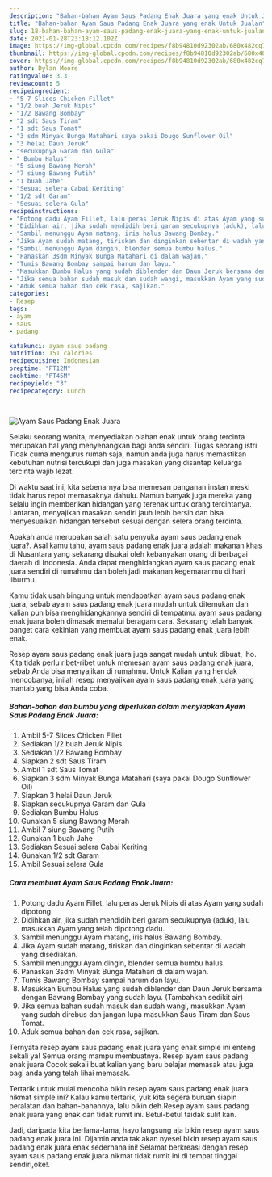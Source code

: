 ```yaml
---
description: "Bahan-bahan Ayam Saus Padang Enak Juara yang enak Untuk Jualan"
title: "Bahan-bahan Ayam Saus Padang Enak Juara yang enak Untuk Jualan"
slug: 18-bahan-bahan-ayam-saus-padang-enak-juara-yang-enak-untuk-jualan
date: 2021-01-28T23:18:12.102Z
image: https://img-global.cpcdn.com/recipes/f8b94810d92302ab/680x482cq70/ayam-saus-padang-enak-juara-foto-resep-utama.jpg
thumbnail: https://img-global.cpcdn.com/recipes/f8b94810d92302ab/680x482cq70/ayam-saus-padang-enak-juara-foto-resep-utama.jpg
cover: https://img-global.cpcdn.com/recipes/f8b94810d92302ab/680x482cq70/ayam-saus-padang-enak-juara-foto-resep-utama.jpg
author: Dylan Moore
ratingvalue: 3.3
reviewcount: 5
recipeingredient:
- "5-7 Slices Chicken Fillet"
- "1/2 buah Jeruk Nipis"
- "1/2 Bawang Bombay"
- "2 sdt Saus Tiram"
- "1 sdt Saus Tomat"
- "3 sdm Minyak Bunga Matahari saya pakai Dougo Sunflower Oil"
- "3 helai Daun Jeruk"
- "secukupnya Garam dan Gula"
- " Bumbu Halus"
- "5 siung Bawang Merah"
- "7 siung Bawang Putih"
- "1 buah Jahe"
- "Sesuai selera Cabai Keriting"
- "1/2 sdt Garam"
- "Sesuai selera Gula"
recipeinstructions:
- "Potong dadu Ayam Fillet, lalu peras Jeruk Nipis di atas Ayam yang sudah dipotong."
- "Didihkan air, jika sudah mendidih beri garam secukupnya (aduk), lalu masukkan Ayam yang telah dipotong dadu."
- "Sambil menunggu Ayam matang, iris halus Bawang Bombay."
- "Jika Ayam sudah matang, tiriskan dan dinginkan sebentar di wadah yang disediakan."
- "Sambil menunggu Ayam dingin, blender semua bumbu halus."
- "Panaskan 3sdm Minyak Bunga Matahari di dalam wajan."
- "Tumis Bawang Bombay sampai harum dan layu."
- "Masukkan Bumbu Halus yang sudah diblender dan Daun Jeruk bersama dengan Bawang Bombay yang sudah layu. (Tambahkan sedikit air)"
- "Jika semua bahan sudah masuk dan sudah wangi, masukkan Ayam yang sudah direbus dan jangan lupa masukkan Saus Tiram dan Saus Tomat."
- "Aduk semua bahan dan cek rasa, sajikan."
categories:
- Resep
tags:
- ayam
- saus
- padang

katakunci: ayam saus padang 
nutrition: 151 calories
recipecuisine: Indonesian
preptime: "PT12M"
cooktime: "PT45M"
recipeyield: "3"
recipecategory: Lunch

---
```



![Ayam Saus Padang Enak Juara](https://img-global.cpcdn.com/recipes/f8b94810d92302ab/680x482cq70/ayam-saus-padang-enak-juara-foto-resep-utama.jpg)

Selaku seorang wanita, menyediakan olahan enak untuk orang tercinta merupakan hal yang menyenangkan bagi anda sendiri. Tugas seorang istri Tidak cuma mengurus rumah saja, namun anda juga harus memastikan kebutuhan nutrisi tercukupi dan juga masakan yang disantap keluarga tercinta wajib lezat.

Di waktu  saat ini, kita sebenarnya bisa memesan panganan instan meski tidak harus repot memasaknya dahulu. Namun banyak juga mereka yang selalu ingin memberikan hidangan yang terenak untuk orang tercintanya. Lantaran, menyajikan masakan sendiri jauh lebih bersih dan bisa menyesuaikan hidangan tersebut sesuai dengan selera orang tercinta. 



Apakah anda merupakan salah satu penyuka ayam saus padang enak juara?. Asal kamu tahu, ayam saus padang enak juara adalah makanan khas di Nusantara yang sekarang disukai oleh kebanyakan orang di berbagai daerah di Indonesia. Anda dapat menghidangkan ayam saus padang enak juara sendiri di rumahmu dan boleh jadi makanan kegemaranmu di hari liburmu.

Kamu tidak usah bingung untuk mendapatkan ayam saus padang enak juara, sebab ayam saus padang enak juara mudah untuk ditemukan dan kalian pun bisa menghidangkannya sendiri di tempatmu. ayam saus padang enak juara boleh dimasak memalui beragam cara. Sekarang telah banyak banget cara kekinian yang membuat ayam saus padang enak juara lebih enak.

Resep ayam saus padang enak juara juga sangat mudah untuk dibuat, lho. Kita tidak perlu ribet-ribet untuk memesan ayam saus padang enak juara, sebab Anda bisa menyajikan di rumahmu. Untuk Kalian yang hendak mencobanya, inilah resep menyajikan ayam saus padang enak juara yang mantab yang bisa Anda coba.

<!--inarticleads1-->

##### Bahan-bahan dan bumbu yang diperlukan dalam menyiapkan Ayam Saus Padang Enak Juara:

1. Ambil 5-7 Slices Chicken Fillet
1. Sediakan 1/2 buah Jeruk Nipis
1. Sediakan 1/2 Bawang Bombay
1. Siapkan 2 sdt Saus Tiram
1. Ambil 1 sdt Saus Tomat
1. Siapkan 3 sdm Minyak Bunga Matahari (saya pakai Dougo Sunflower Oil)
1. Siapkan 3 helai Daun Jeruk
1. Siapkan secukupnya Garam dan Gula
1. Sediakan  Bumbu Halus
1. Gunakan 5 siung Bawang Merah
1. Ambil 7 siung Bawang Putih
1. Gunakan 1 buah Jahe
1. Sediakan Sesuai selera Cabai Keriting
1. Gunakan 1/2 sdt Garam
1. Ambil Sesuai selera Gula




<!--inarticleads2-->

##### Cara membuat Ayam Saus Padang Enak Juara:

1. Potong dadu Ayam Fillet, lalu peras Jeruk Nipis di atas Ayam yang sudah dipotong.
1. Didihkan air, jika sudah mendidih beri garam secukupnya (aduk), lalu masukkan Ayam yang telah dipotong dadu.
1. Sambil menunggu Ayam matang, iris halus Bawang Bombay.
1. Jika Ayam sudah matang, tiriskan dan dinginkan sebentar di wadah yang disediakan.
1. Sambil menunggu Ayam dingin, blender semua bumbu halus.
1. Panaskan 3sdm Minyak Bunga Matahari di dalam wajan.
1. Tumis Bawang Bombay sampai harum dan layu.
1. Masukkan Bumbu Halus yang sudah diblender dan Daun Jeruk bersama dengan Bawang Bombay yang sudah layu. (Tambahkan sedikit air)
1. Jika semua bahan sudah masuk dan sudah wangi, masukkan Ayam yang sudah direbus dan jangan lupa masukkan Saus Tiram dan Saus Tomat.
1. Aduk semua bahan dan cek rasa, sajikan.




Ternyata resep ayam saus padang enak juara yang enak simple ini enteng sekali ya! Semua orang mampu membuatnya. Resep ayam saus padang enak juara Cocok sekali buat kalian yang baru belajar memasak atau juga bagi anda yang telah lihai memasak.

Tertarik untuk mulai mencoba bikin resep ayam saus padang enak juara nikmat simple ini? Kalau kamu tertarik, yuk kita segera buruan siapin peralatan dan bahan-bahannya, lalu bikin deh Resep ayam saus padang enak juara yang enak dan tidak rumit ini. Betul-betul taidak sulit kan. 

Jadi, daripada kita berlama-lama, hayo langsung aja bikin resep ayam saus padang enak juara ini. Dijamin anda tak akan nyesel bikin resep ayam saus padang enak juara enak sederhana ini! Selamat berkreasi dengan resep ayam saus padang enak juara nikmat tidak rumit ini di tempat tinggal sendiri,oke!.

